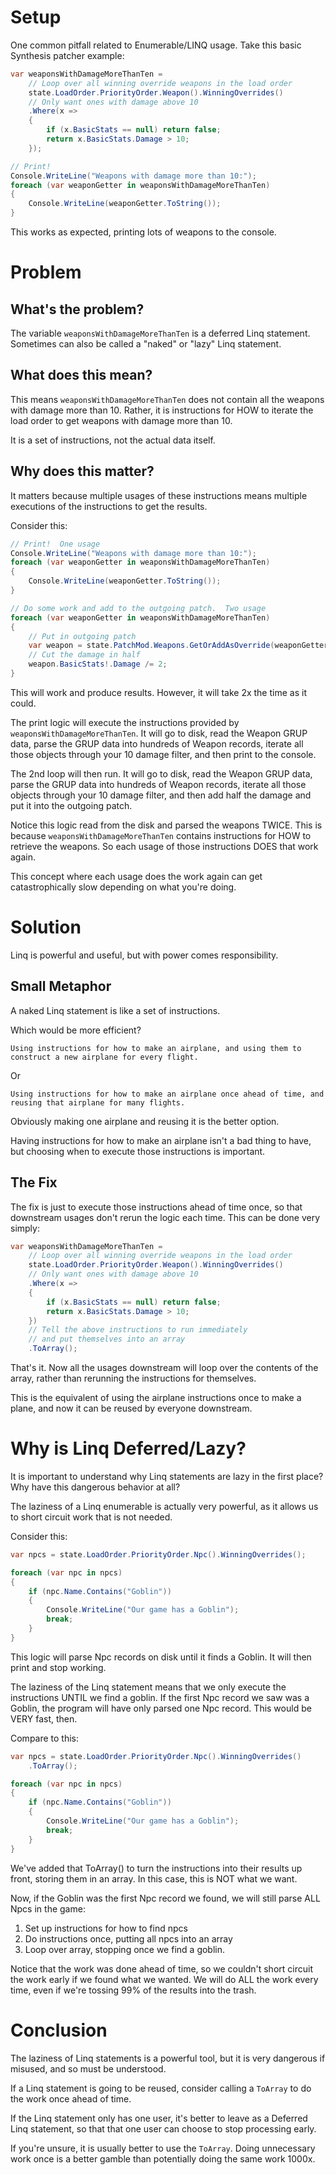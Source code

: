 # Setup
One common pitfall related to Enumerable/LINQ usage.  Take this basic Synthesis patcher example:
```cs
var weaponsWithDamageMoreThanTen = 
    // Loop over all winning override weapons in the load order
    state.LoadOrder.PriorityOrder.Weapon().WinningOverrides()
    // Only want ones with damage above 10
    .Where(x =>
    {
        if (x.BasicStats == null) return false;
        return x.BasicStats.Damage > 10;
    });

// Print!
Console.WriteLine("Weapons with damage more than 10:");
foreach (var weaponGetter in weaponsWithDamageMoreThanTen)
{
    Console.WriteLine(weaponGetter.ToString());
}
```
This works as expected, printing lots of weapons to the console.

# Problem
## What's the problem?

The variable `weaponsWithDamageMoreThanTen` is a deferred Linq statement.  Sometimes can also be called a "naked" or "lazy" Linq statement.

## What does this mean?

This means `weaponsWithDamageMoreThanTen` does not contain all the weapons with damage more than 10.  Rather, it is instructions for HOW to iterate the load order to get weapons with damage more than 10.

It is a set of instructions, not the actual data itself.

## Why does this matter?
It matters because multiple usages of these instructions means multiple executions of the instructions to get the results.

Consider this:
```cs
// Print!  One usage
Console.WriteLine("Weapons with damage more than 10:");
foreach (var weaponGetter in weaponsWithDamageMoreThanTen)
{
    Console.WriteLine(weaponGetter.ToString());
}

// Do some work and add to the outgoing patch.  Two usage
foreach (var weaponGetter in weaponsWithDamageMoreThanTen)
{
    // Put in outgoing patch
    var weapon = state.PatchMod.Weapons.GetOrAddAsOverride(weaponGetter);
    // Cut the damage in half
    weapon.BasicStats!.Damage /= 2;
}
```

This will work and produce results.  However, it will take 2x the time as it could.

The print logic will execute the instructions provided by `weaponsWithDamageMoreThanTen`.  It will go to disk, read the Weapon GRUP data, parse the GRUP data into hundreds of Weapon records, iterate all those objects through your 10 damage filter, and then print to the console.

The 2nd loop will then run.  It will go to disk, read the Weapon GRUP data, parse the GRUP data into hundreds of Weapon records, iterate all those objects through your 10 damage filter, and then add half the damage and put it into the outgoing patch.

Notice this logic read from the disk and parsed the weapons TWICE.  This is because `weaponsWithDamageMoreThanTen` contains instructions for HOW to retrieve the weapons.  So each usage of those instructions DOES that work again.

This concept where each usage does the work again can get catastrophically slow depending on what you're doing.

# Solution
Linq is powerful and useful, but with power comes responsibility. 

## Small Metaphor
A naked Linq statement is like a set of instructions.

Which would be more efficient?

`Using instructions for how to make an airplane, and using them to construct a new airplane for every flight.`

Or 

`Using instructions for how to make an airplane once ahead of time, and reusing that airplane for many flights.`

Obviously making one airplane and reusing it is the better option.

Having instructions for how to make an airplane isn't a bad thing to have, but choosing when to execute those instructions is important.

## The Fix
The fix is just to execute those instructions ahead of time once, so that downstream usages don't rerun the logic each time.  This can be done very simply:
```cs
var weaponsWithDamageMoreThanTen = 
    // Loop over all winning override weapons in the load order
    state.LoadOrder.PriorityOrder.Weapon().WinningOverrides()
    // Only want ones with damage above 10
    .Where(x =>
    {
        if (x.BasicStats == null) return false;
        return x.BasicStats.Damage > 10;
    })
    // Tell the above instructions to run immediately
    // and put themselves into an array
    .ToArray();
```

That's it.  Now all the usages downstream will loop over the contents of the array, rather than rerunning the instructions for themselves.

This is the equivalent of using the airplane instructions once to make a plane, and now it can be reused by everyone downstream.

# Why is Linq Deferred/Lazy?
It is important to understand why Linq statements are lazy in the first place?  Why have this dangerous behavior at all?

The laziness of a Linq enumerable is actually very powerful, as it allows us to short circuit work that is not needed.

Consider this:
```cs
var npcs = state.LoadOrder.PriorityOrder.Npc().WinningOverrides();

foreach (var npc in npcs)
{
    if (npc.Name.Contains("Goblin"))
    {
        Console.WriteLine("Our game has a Goblin");
        break;
    }
}
```

This logic will parse Npc records on disk until it finds a Goblin.  It will then print and stop working.

The laziness of the Linq statement means that we only execute the instructions UNTIL we find a goblin.  If the first Npc record we saw was a Goblin, the program will have only parsed one Npc record.  This would be VERY fast, then.

Compare to this:
```cs
var npcs = state.LoadOrder.PriorityOrder.Npc().WinningOverrides()
    .ToArray();

foreach (var npc in npcs)
{
    if (npc.Name.Contains("Goblin"))
    {
        Console.WriteLine("Our game has a Goblin");
        break;
    }
}
```
We've added that ToArray() to turn the instructions into their results up front, storing them in an array.  In this case, this is NOT what we want.

Now, if the Goblin was the first Npc record we found, we will still parse ALL Npcs in the game:
1)  Set up instructions for how to find npcs
2)  Do instructions once, putting all npcs into an array
3)  Loop over array, stopping once we find a goblin.

Notice that the work was done ahead of time, so we couldn't short circuit the work early if we found what we wanted.  We will do ALL the work every time, even if we're tossing 99% of the results into the trash.

# Conclusion
The laziness of Linq statements is a powerful tool, but it is very dangerous if misused, and so must be understood.

If a Linq statement is going to be reused, consider calling a `ToArray` to do the work once ahead of time.

If the Linq statement only has one user, it's better to leave as a Deferred Linq statement, so that that one user can choose to stop processing early.

If you're unsure, it is usually better to use the `ToArray`.  Doing unnecessary work once is a better gamble than potentially doing the same work 1000x.
